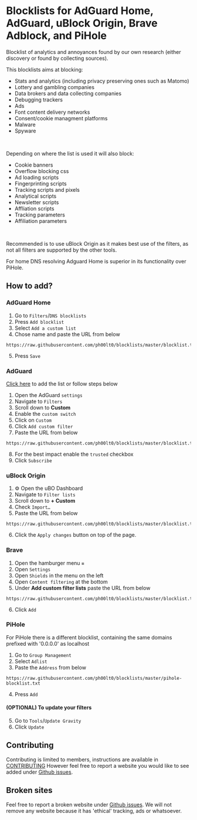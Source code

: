 # Blocklists for AdGuard Home, AdGuard, uBlock Origin, Brave Adblock, and PiHole

Blocklist of analytics and annoyances found by our own research (either discovery or found by collecting sources). 

This blocklists aims at blocking:
- Stats and analytics (including privacy preserving ones such as Matomo) 
- Lottery and gambling companies
- Data brokers and data collecting companies
- Debugging trackers
- Ads
- Font content delivery networks
- Consent/cookie managment platforms
- Malware
- Spyware
<br>

Depending on where the list is used it will also block:
- Cookie banners
- Overflow blocking css
- Ad loading scripts
- Fingerprinting scripts
- Tracking scripts and pixels
- Analytical scripts
- Newsletter scripts
- Affliation scripts
- Tracking parameters
- Affiliation parameters

<br>

Recommended is to use uBlock Origin as it makes best use of the filters, as not all filters are supported by the other tools. 

For home DNS resolving Adguard Home is superior in its functionality over PiHole. 


## How to add?

### AdGuard Home
1. Go to `Filters`/`DNS blocklists`
2. Press `Add blocklist`
3. Select `Add a custom list`
4. Chose name and paste the URL from below
```
https://raw.githubusercontent.com/ph00lt0/blocklists/master/blocklist.txt
```
5. Press `Save`

### AdGuard 
[Click here](https://ihaveprivacy.com/blocklist/adguard-install.html) to add the list or follow steps below

1. Open the AdGuard `settings`
2. Navigate to `Filters`
3. Scroll down to **Custom**
4. Enable the `custom switch`
5. Click on `Custom`
6. Click `Add custom filter`
7. Paste the URL from below
```
https://raw.githubusercontent.com/ph00lt0/blocklists/master/blocklist.txt
```
8. For the best impact enable the `trusted` checkbox
9. Click `Subscribe`

### uBlock Origin 
1. ⚙ Open the uBO︎ Dashboard 
2. Navigate to `Filter lists`
3. Scroll down to **+ Custom**
4. Check `Import…`
5. Paste the URL from below
```
https://raw.githubusercontent.com/ph00lt0/blocklists/master/blocklist.txt
```
6. Click the `Apply changes` button on top of the page.

### Brave
1. Open the hamburger menu `≡`
2. Open `Settings`
3. Open `Shields` in the menu on the left
4. Open `Content filtering` at the bottom
5. Under **Add custom filter lists** paste the URL from below
```
https://raw.githubusercontent.com/ph00lt0/blocklists/master/blocklist.txt
```
6. Click `Add`


### PiHole
For PiHole there is a different blocklist, containing the same domains prefixed with '0.0.0.0' as localhost

1. Go to `Group Management`
2. Select `Adlist`
3. Paste the `Address` from below
```
https://raw.githubusercontent.com/ph00lt0/blocklists/master/pihole-blocklist.txt
```
4. Press `Add`

#### (OPTIONAL) To update your filters
5. Go to `Tools`/`Update Gravity`
6. Click `Update`

## Contributing
Contributing is limited to members, instructions are available in [CONTRIBUTING](CONTRIBUTING.md)
However feel free to report a website you would like to see added under [Github issues](https://github.com/ph00lt0/blocklists/issues).


## Broken sites
Feel free to report a broken website under [Github issues](https://github.com/ph00lt0/blocklist/issues/new?&template=broken-website-or-app.md). We will not remove any website because it has 'ethical' tracking, ads or whatsoever. 

